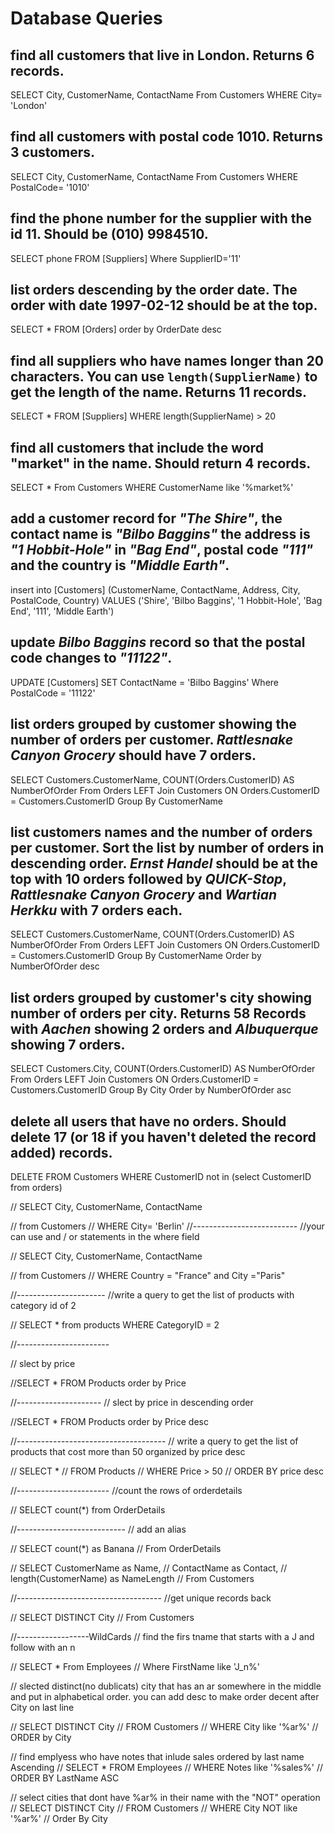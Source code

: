 # Database Queries

## find all customers that live in London. Returns 6 records.

SELECT City, CustomerName, ContactName
From Customers
WHERE City= 'London'

## find all customers with postal code 1010. Returns 3 customers.

SELECT City, CustomerName, ContactName
From Customers
WHERE PostalCode= '1010'

## find the phone number for the supplier with the id 11. Should be (010) 9984510.

SELECT phone FROM [Suppliers] Where SupplierID='11'

## list orders descending by the order date. The order with date 1997-02-12 should be at the top.

SELECT * FROM [Orders] order by OrderDate desc

## find all suppliers who have names longer than 20 characters. You can use `length(SupplierName)` to get the length of the name. Returns 11 records.

SELECT * 
FROM [Suppliers]
WHERE length(SupplierName) > 20

## find all customers that include the word "market" in the name. Should return 4 records.

SELECT * From Customers
WHERE CustomerName like '%market%'

## add a customer record for _"The Shire"_, the contact name is _"Bilbo Baggins"_ the address is _"1 Hobbit-Hole"_ in _"Bag End"_, postal code _"111"_ and the country is _"Middle Earth"_.

insert into [Customers] (CustomerName, ContactName, Address, City, PostalCode, Country)
VALUES ('Shire', 'Bilbo Baggins', '1 Hobbit-Hole', 'Bag End', '111', 'Middle Earth')

## update _Bilbo Baggins_ record so that the postal code changes to _"11122"_.

UPDATE [Customers]
SET ContactName = 'Bilbo Baggins'
Where PostalCode = '11122'

## list orders grouped by customer showing the number of orders per customer. _Rattlesnake Canyon Grocery_ should have 7 orders.

SELECT Customers.CustomerName, COUNT(Orders.CustomerID) AS NumberOfOrder From Orders
LEFT Join Customers ON Orders.CustomerID = Customers.CustomerID
Group By CustomerName

## list customers names and the number of orders per customer. Sort the list by number of orders in descending order. _Ernst Handel_ should be at the top with 10 orders followed by _QUICK-Stop_, _Rattlesnake Canyon Grocery_ and _Wartian Herkku_ with 7 orders each.

SELECT Customers.CustomerName, COUNT(Orders.CustomerID) AS NumberOfOrder From Orders
LEFT Join Customers ON Orders.CustomerID = Customers.CustomerID
Group By CustomerName Order by NumberOfOrder desc

## list orders grouped by customer's city showing number of orders per city. Returns 58 Records with _Aachen_ showing 2 orders and _Albuquerque_ showing 7 orders.

SELECT Customers.City, COUNT(Orders.CustomerID) AS NumberOfOrder From Orders
LEFT Join Customers ON Orders.CustomerID = Customers.CustomerID
Group By City Order by NumberOfOrder asc

## delete all users that have no orders. Should delete 17 (or 18 if you haven't deleted the record added) records.

DELETE FROM Customers WHERE CustomerID not in (select CustomerID from orders)

// SELECT City, CustomerName, ContactName 

// from Customers
// WHERE City= 'Berlin'
//--------------------------
//your can use and / or statements in the where field

// SELECT City, CustomerName, ContactName 

// from Customers
// WHERE Country = "France" and City ="Paris"

//----------------------
//write a query to get the list of products with category id of 2

// SELECT * from products WHERE CategoryID = 2

//-----------------------

// slect by price

//SELECT * FROM Products order by Price

//---------------------
// slect by price in descending order

//SELECT * FROM Products order by Price desc

//-------------------------------------
// write a query to get the list of products that cost more than 50 organized by price desc

// SELECT * 
// FROM Products 
// WHERE Price > 50
// ORDER BY price desc

//-----------------------
//count the rows of orderdetails

// SELECT count(*) from OrderDetails

//---------------------------
// add an alias

// SELECT count(*) as Banana
// From OrderDetails

// SELECT CustomerName as Name, 
// ContactName as Contact, 
// length(CustomerName) as NameLength
// From Customers

//------------------------------------
//get unique records back

// SELECT DISTINCT City
// From Customers


//------------------WildCards
// find the firs tname that starts with a J and follow with an n

// SELECT * From Employees 
// Where FirstName like 'J_n%'

// slected distinct(no dublicats) city that has an ar somewhere in the middle and put in alphabetical order. you can add desc to make order decent after City on last line

// SELECT DISTINCT City
// FROM Customers
// WHERE City like '%ar%'
// ORDER by City

// find emplyess who have notes that inlude sales ordered by last name Ascending
// SELECT * FROM Employees
// WHERE Notes like '%sales%'
// ORDER BY LastName ASC

// select cities that dont have %ar% in their name with the "NOT" operation
// SELECT DISTINCT City
// FROM Customers
// WHERE City NOT like '%ar%'
// Order By City